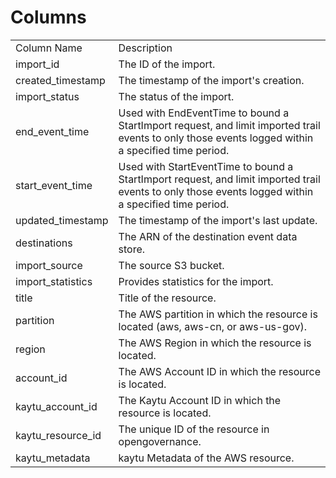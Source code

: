 # Columns  

<table>
	<tr><td>Column Name</td><td>Description</td></tr>
	<tr><td>import_id</td><td>The ID of the import.</td></tr>
	<tr><td>created_timestamp</td><td>The timestamp of the import&#39;s creation.</td></tr>
	<tr><td>import_status</td><td>The status of the import.</td></tr>
	<tr><td>end_event_time</td><td>Used with EndEventTime to bound a StartImport request, and limit imported trail events to only those events logged within a specified time period.</td></tr>
	<tr><td>start_event_time</td><td>Used with StartEventTime to bound a StartImport request, and limit imported trail events to only those events logged within a specified time period.</td></tr>
	<tr><td>updated_timestamp</td><td>The timestamp of the import&#39;s last update.</td></tr>
	<tr><td>destinations</td><td>The ARN of the destination event data store.</td></tr>
	<tr><td>import_source</td><td>The source S3 bucket.</td></tr>
	<tr><td>import_statistics</td><td>Provides statistics for the import.</td></tr>
	<tr><td>title</td><td>Title of the resource.</td></tr>
	<tr><td>partition</td><td>The AWS partition in which the resource is located (aws, aws-cn, or aws-us-gov).</td></tr>
	<tr><td>region</td><td>The AWS Region in which the resource is located.</td></tr>
	<tr><td>account_id</td><td>The AWS Account ID in which the resource is located.</td></tr>
	<tr><td>kaytu_account_id</td><td>The Kaytu Account ID in which the resource is located.</td></tr>
	<tr><td>kaytu_resource_id</td><td>The unique ID of the resource in opengovernance.</td></tr>
	<tr><td>kaytu_metadata</td><td>kaytu Metadata of the AWS resource.</td></tr>
</table>
